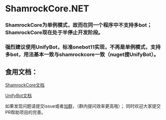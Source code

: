# ShamrockCore.NET
### ShamrockCore为单例模式，故而在同一个程序中不支持多bot；ShamrockCore现在处于半停止开发阶段。
### 强烈建议使用UnifyBot，标准onebot11实现，不再是单例模式，支持多bot，用法基本一致与shamrockcore一致（nuget搜UnifyBot）。

## 食用文档：
[ShamrockCore文档](https://jaffoo.github.io/ShamrockCore/doc/)

[UnifyBot文档](https://jaffoo.github.io/UnifyBot/doc/)

如果发现问题请提交issue或者[加群](https://qm.qq.com/q/4QholhWSyA)，（群内提问效率更高哦）；
同时欢迎大家提交PR帮助项目的完善。
